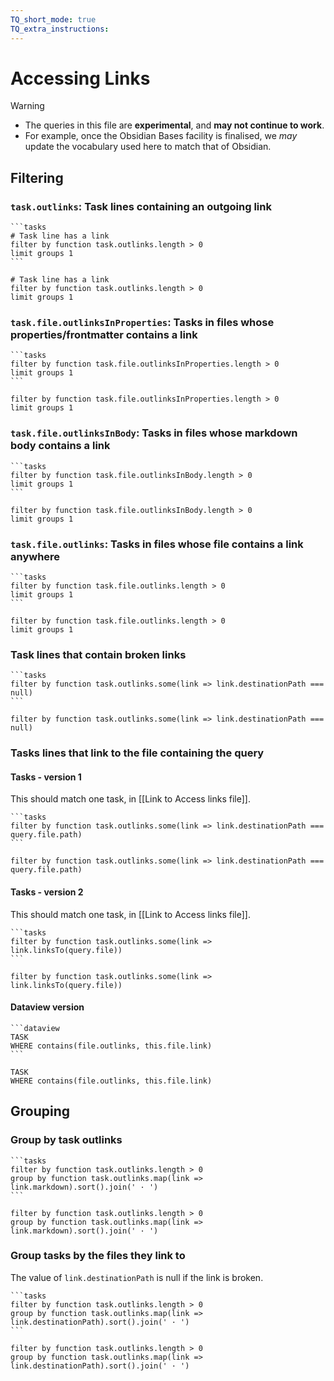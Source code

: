 ```yaml
---
TQ_short_mode: true
TQ_extra_instructions:
---
```


# Accessing Links

> [!Warning]
>
> - The queries in this file are **experimental**, and **may not continue to work**.
> - For example, once the Obsidian Bases facility is finalised, we *may* update the vocabulary used here to match that of Obsidian.

## Filtering

### `task.outlinks`: Task lines containing an outgoing link

````text
```tasks
# Task line has a link
filter by function task.outlinks.length > 0
limit groups 1
```
````

```tasks
# Task line has a link
filter by function task.outlinks.length > 0
limit groups 1
```

### `task.file.outlinksInProperties`: Tasks in files whose properties/frontmatter contains a link

````text
```tasks
filter by function task.file.outlinksInProperties.length > 0
limit groups 1
```
````

```tasks
filter by function task.file.outlinksInProperties.length > 0
limit groups 1
```

### `task.file.outlinksInBody`: Tasks in files whose markdown body contains a link

````text
```tasks
filter by function task.file.outlinksInBody.length > 0
limit groups 1
```
````

```tasks
filter by function task.file.outlinksInBody.length > 0
limit groups 1
```

### `task.file.outlinks`: Tasks in files whose file contains a link anywhere

````text
```tasks
filter by function task.file.outlinks.length > 0
limit groups 1
```
````

```tasks
filter by function task.file.outlinks.length > 0
limit groups 1
```

### Task lines that contain broken links

````text
```tasks
filter by function task.outlinks.some(link => link.destinationPath === null)
```
````

```tasks
filter by function task.outlinks.some(link => link.destinationPath === null)
```

### Tasks lines that link to the file containing the query

#### Tasks - version 1

This should match one task, in [[Link to Access links file]].

````text
```tasks
filter by function task.outlinks.some(link => link.destinationPath === query.file.path)
```
````

```tasks
filter by function task.outlinks.some(link => link.destinationPath === query.file.path)
```

#### Tasks - version 2

This should match one task, in [[Link to Access links file]].

````text
```tasks
filter by function task.outlinks.some(link => link.linksTo(query.file))
```
````

```tasks
filter by function task.outlinks.some(link => link.linksTo(query.file))
```

#### Dataview version

````text
```dataview
TASK
WHERE contains(file.outlinks, this.file.link)
```
````

```dataview
TASK
WHERE contains(file.outlinks, this.file.link)
```

## Grouping

### Group by task outlinks

````text
```tasks
filter by function task.outlinks.length > 0
group by function task.outlinks.map(link => link.markdown).sort().join(' · ')
```
````

```tasks
filter by function task.outlinks.length > 0
group by function task.outlinks.map(link => link.markdown).sort().join(' · ')
```

### Group tasks by the files they link to

The value of `link.destinationPath`  is null if the link is broken.

````text
```tasks
filter by function task.outlinks.length > 0
group by function task.outlinks.map(link => link.destinationPath).sort().join(' · ')
```
````

```tasks
filter by function task.outlinks.length > 0
group by function task.outlinks.map(link => link.destinationPath).sort().join(' · ')
```
